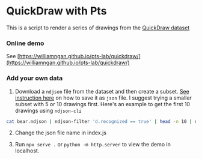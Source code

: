 # QuickDraw with Pts

This is a script to render a series of drawings from the [QuickDraw dataset](https://github.com/googlecreativelab/quickdraw-dataset)

### Online demo

See [https://williamngan.github.io/pts-lab/quickdraw/](https://williamngan.github.io/pts-lab/quickdraw/)


### Add your own data

1. Download a `ndjson` file from the dataset and then create a subset. [See instruction here](https://github.com/googlecreativelab/quickdraw-dataset/blob/master/examples/nodejs/ndjson.md) on how to save it as `json` file. I suggest trying a smaller subset with 5 or 10 drawings first. Here's an example to get the first 10 drawings using `ndjson-cli`

```bash
cat bear.ndjson | ndjson-filter 'd.recognized == true' | head -n 10 | ndjson-reduce > bear.json
```

2. Change the json file name in index.js

3. Run `npx serve .` or `python -m http.server` to view the demo in localhost.